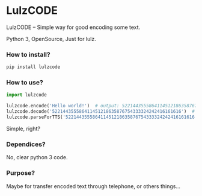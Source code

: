# LulzCODE
LulzCODE – Simple way for good encoding some text.

Python 3, OpenSource, Just for lulz.

### How to install?
```sh
pip install lulzcode
```

### How to use?
```python
import lulzcode

lulzcode.encode('Hello world!')  # output: 522144355586411451218635876754333324242416161616
lulzcode.decode('522144355586411451218635876754333324242416161616')  # output: Hello World!
lulzcode.parseForTTS('522144355586411451218635876754333324242416161616')  # output: 52. 21. 44. 35. 55. 86. 41. 14. 51. 21. 86. 35. 87. 67. 54. 33. 33. 24. 24. 24. 16. 16. 16. 16. 
```
Simple, right?

### Dependices?
No, clear python 3 code.

### Purpose?
Maybe for transfer encoded text through telephone, or others things...
